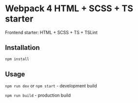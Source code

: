 # Webpack 4 HTML + SCSS + TS starter

Frontend starter: HTML + SCSS + TS + TSLint

## Installation

```bash
npm install
```

## Usage

`npm run dev` or `npm start` - development build

`npm run build` - production build
